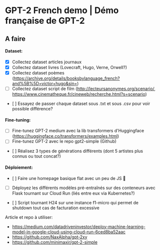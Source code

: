 # GPT-2 French demo | Démo française de GPT-2


## A faire


#### Dataset:
- [x] Collectez dataset articles journaux
- [x] Collectez dataset livres (Lovecraft, Hugo, Verne, Orwell?)
- [x] Collectez dataset poèmes (https://archive.org/details/booksbylanguage_french?and%5B%5D=victor+hugo&sin=)
- [ ] Collectez dataset script de film (http://lecteursanonymes.org/scenario/, https://www.cinematheque.fr/cineweb/recherche.html?s=scenario)
- [ ] Essayez de passer chaque dataset sous .txt et sous .csv pour voir possible différence?

#### Fine-tuning:
- [ ] Fine-tunez GPT-2 medium avec la lib transformers d'Huggingface (https://huggingface.co/transformers/examples.html)
- [ ] Fine-tunez GPT-2 avec le repo gpt2-simple (Github)
- [ ] Réalisez 3 types de générations différents (dont 5 artistes plus connus ou tout concat?)

#### Déploiement:
- [ ] Faire une homepage basique flat avec un peu de JS :poop:
- [ ] Déployez les différents modèles pré-entraînés sur des conteneurs avec Flask tournant sur Cloud Run (liés entre eux via Kubernetes?)
- [ ] Script tournant H24 sur une instance f1-micro qui permet de shutdown tout cas de facturation excessive


Article et repo à utiliser: 

* https://medium.com/datadriveninvestor/deploy-machine-learning-model-in-google-cloud-using-cloud-run-6ced8ba52aac
* https://github.com/NaxAlpha/gpt-2xy
* https://github.com/minimaxir/gpt-2-simple
